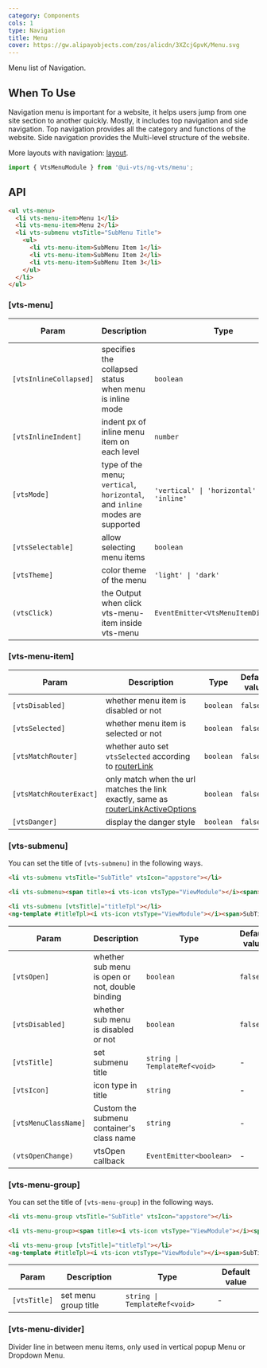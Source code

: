 ```yaml
---
category: Components
cols: 1
type: Navigation
title: Menu
cover: https://gw.alipayobjects.com/zos/alicdn/3XZcjGpvK/Menu.svg
---
```


Menu list of Navigation.

## When To Use

Navigation menu is important for a website, it helps users jump from one site section to another quickly. Mostly, it includes top navigation and side navigation. Top navigation provides all the category and functions of the website. Side navigation provides the Multi-level structure of the website.

More layouts with navigation: [layout](/components/layout/en).

```ts
import { VtsMenuModule } from '@ui-vts/ng-vts/menu';
```

## API

```html
<ul vts-menu>
  <li vts-menu-item>Menu 1</li>
  <li vts-menu-item>Menu 2</li>
  <li vts-submenu vtsTitle="SubMenu Title">
    <ul>
      <li vts-menu-item>SubMenu Item 1</li>
      <li vts-menu-item>SubMenu Item 2</li>
      <li vts-menu-item>SubMenu Item 3</li>
    </ul>
  </li>
</ul>
```

### [vts-menu]

| Param | Description | Type | Default value |
| ----- | ----------- | ---- | ------------- |
| `[vtsInlineCollapsed]` | specifies the collapsed status when menu is inline mode | `boolean` | - |
| `[vtsInlineIndent]` | indent px of inline menu item on each level | `number` | `24` |
| `[vtsMode]` | type of the menu; `vertical`, `horizontal`, and `inline` modes are supported | `'vertical' \| 'horizontal' \| 'inline'` | `'vertical'` |
| `[vtsSelectable]` | allow selecting menu items | `boolean` | `true` |
| `[vtsTheme]` | color theme of the menu | `'light' \| 'dark'` | `'light'` |
| `(vtsClick)` | the Output when click vts-menu-item inside vts-menu | `EventEmitter<VtsMenuItemDirective>` | |

### [vts-menu-item]

| Param | Description | Type | Default value |
| ----- | ----------- | ---- | ------------- |
| `[vtsDisabled]` | whether menu item is disabled or not | `boolean` | `false` |
| `[vtsSelected]` | whether menu item is selected or not | `boolean` | `false` |
| `[vtsMatchRouter]` | whether auto set `vtsSelected` according to [routerLink](https://www.angular.cn/api/router/RouterLink) | `boolean` | `false` |
| `[vtsMatchRouterExact]` | only match when the url matches the link exactly, same as [routerLinkActiveOptions](https://angular.io/api/router/RouterLinkActive#routerLinkActiveOptions) | `boolean` | `false` |
| `[vtsDanger]` | display the danger style | `boolean` | `false` |

### [vts-submenu]

You can set the title of `[vts-submenu]` in the following ways.

```html
<li vts-submenu vtsTitle="SubTitle" vtsIcon="appstore"></li>

<li vts-submenu><span title><i vts-icon vtsType="ViewModule"></i><span>SubTitle</span></span></li>

<li vts-submenu [vtsTitle]="titleTpl"></li>
<ng-template #titleTpl><i vts-icon vtsType="ViewModule"></i><span>SubTitle</span></ng-template>
```

| Param | Description | Type | Default value |
| ----- | ----------- | ---- | ------------- |
| `[vtsOpen]` | whether sub menu is open or not, double binding | `boolean` | `false` |
| `[vtsDisabled]` | whether sub menu is disabled or not | `boolean` | `false` |
| `[vtsTitle]` | set submenu title | `string \| TemplateRef<void>` | - |
| `[vtsIcon]` | icon type in title | `string` | - |
| `[vtsMenuClassName]` | Custom the submenu container's class name | `string` | - |
| `(vtsOpenChange)` | vtsOpen callback | `EventEmitter<boolean>` | - |

### [vts-menu-group]

You can set the title of `[vts-menu-group]` in the following ways.

```html
<li vts-menu-group vtsTitle="SubTitle" vtsIcon="appstore"></li>

<li vts-menu-group><span title><i vts-icon vtsType="ViewModule"></i><span>SubTitle</span></span></li>

<li vts-menu-group [vtsTitle]="titleTpl"></li>
<ng-template #titleTpl><i vts-icon vtsType="ViewModule"></i><span>SubTitle</span></ng-template>
```

| Param | Description | Type | Default value |
| ----- | ----------- | ---- | ------------- |
| `[vtsTitle]` | set menu group title | `string \| TemplateRef<void>` | - |


### [vts-menu-divider]

Divider line in between menu items, only used in vertical popup Menu or Dropdown Menu.
